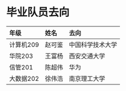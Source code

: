# 毕业队员去向

| 年级     | 姓名                   | 去向 |
| :------- | :--------------------- | :--- |
| 计算机209 |赵可鉴 | 中国科学技术大学   |
| 华院203 |王富杨 | 西安交通大学   |
| 信管201 |陈超伟 | 华为  |
|  大数据202 |徐伟浩 | 南京理工大学  |